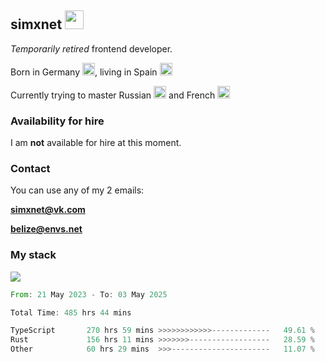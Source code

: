 <h2>simxnet <img src="https://cdn.discordapp.com/emojis/1337632276615266417.webp?size=96&animated=true" width="30" /></h2>
<p><em>Temporarily retired</em> frontend developer.</p>
<p>Born in Germany <img src="https://flagsapi.com/BE/flat/64.png" width="20" />, living in Spain <img src="https://flagsapi.com/ES/flat/64.png" width="20" /></p>
<p>Currently trying to master Russian <img src="https://flagsapi.com/RU/flat/64.png" width="20" /> and French <img src="https://flagsapi.com/FR/flat/64.png" width="20" /></p>

### Availability for hire
<p>I am <strong>not</strong> available for hire at this moment.</p>

### Contact
You can use any of my 2 emails:

**simxnet@vk.com**

**belize@envs.net**

### My stack
![](https://skillicons.dev/icons?i=git,docker,neovim,typescript,javascript,rust,react,remix,nextjs,prisma,postgresql,mysql,sqlite)

<!--START_SECTION:waka-->

```rust
From: 21 May 2023 - To: 03 May 2025

Total Time: 485 hrs 44 mins

TypeScript       270 hrs 59 mins >>>>>>>>>>>>-------------   49.61 %
Rust             156 hrs 11 mins >>>>>>>------------------   28.59 %
Other            60 hrs 29 mins  >>>----------------------   11.07 %
```

<!--END_SECTION:waka-->
